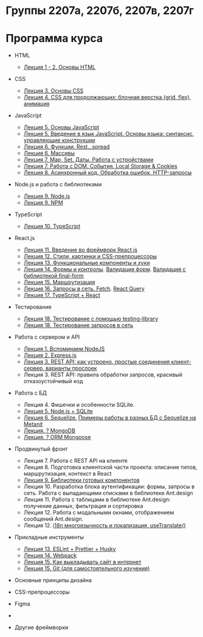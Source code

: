 # Группы 2207а, 2207б, 2207в, 2207г
 
# Программа курса

* HTML
    * [Лекция 1 - 2. Основы HTML](https://dmitryweiner.github.io/web-lectures/Basic%20-%20HTML.html)
* CSS
    * [Лекция 3. Основы CSS](https://dmitryweiner.github.io/web-lectures/Basic%20-%20CSS.html)
    * [Лекция 4. CSS для продолжающих: блочная верстка (grid, flex), анимация](https://dmitryweiner.github.io/web-lectures/Basic%20-%20CSS.html)
* JavaScript
    * [Лекция 5. Основы JavaScript](https://dmitryweiner.github.io/web-lectures/Basic%20-%20JS.html)
    * [Лекция 5. Введение в язык JavaScript. Основы языка: синтаксис, управляющие конструкции](https://dmitryweiner.github.io/web-lectures/JS_part1.html)
    * [Лекция 6. Функции. Rest...spread](https://dmitryweiner.github.io/web-lectures/JS_part2.html)
    * [Лекция 6. Массивы](https://dmitryweiner.github.io/web-lectures/JS_part3.html)
    * [Лекция 7. Map, Set. Даты. Работа с устройствами](https://dmitryweiner.github.io/web-lectures/JS_part6.html)
    * [Лекция 7. Работа с DOM. События. Local Storage & Cookies](https://dmitryweiner.github.io/web-lectures/JS_part4.html)
    * [Лекция 8. Асинхронный код. Обработка ошибок. HTTP-запросы](https://dmitryweiner.github.io/web-lectures/JS_part5.html)
* Node.js и работа с библиотеками
    * [Лекция 9. Node.js](https://dmitryweiner.github.io/web-lectures/Basic%20-%20Nodejs.html)
    * [Лекция 9. NPM](https://dmitryweiner.github.io/web-lectures/Basic%20-%20NPM.html)
* TypeScript
    * [Лекция 10. TypeScript](https://dmitryweiner.github.io/web-lectures/Basic%20-%20TypeScript.html)
* React.js
    * [Лекция 11. Введение во фреймворк React.js](https://dmitryweiner.github.io/web-lectures/React%20-%20Basic.html)
    * [Лекция 12. Стили, картинки и CSS-препроцессоры](https://dmitryweiner.github.io/web-lectures/React%20-%20Styles%20and%20assets.html#/)
    * [Лекция 13. Функциональные компоненты и хуки](https://dmitryweiner.github.io/web-lectures/React%20-%20Hooks.html)
    * [Лекция 14. Формы и контролы](https://dmitryweiner.github.io/web-lectures/React%20-%20Form%20controls.html). [Валидация форм](https://dmitryweiner.github.io/web-lectures/React%20-%20Form%20validation.html). [Валидация с библиотекой final-form](https://dmitryweiner.github.io/web-lectures/React%20-%20Final-form.html)
    * [Лекция 15. Маршрутизация](https://dmitryweiner.github.io/web-lectures/React%20-%20Router.html)
    * [Лекция 16. Запросы в сеть. Fetch](https://dmitryweiner.github.io/web-lectures/React%20-%20Network.html). [React Query](https://dmitryweiner.github.io/web-lectures/React%20-%20Query.html)
    * [Лекция 17. TypeScript + React](https://dmitryweiner.github.io/web-lectures/React%20-%20TypeScript%20with%20React.html)
* Тестирование
    * [Лекция 18. Тестирование с помощью testing-library](https://dmitryweiner.github.io/web-lectures/React%20-%20Testing%20components.html)
    * [Лекция 18. Тестирование запросов в сеть](https://dmitryweiner.github.io/web-lectures/React%20-%20Fetch.html)

* Работа с сервером и API
   * [Лекция 1. Вспоминаем NodeJS](https://dmitryweiner.github.io/web-lectures/Basic%20-%20Nodejs.html)
   * [Лекция 2. Express.js](https://dmitryweiner.github.io/web-lectures/Express.html)
   * [Лекция 3. REST API: как устроено, простые соединения клиент-сервер, варианты прослоек](https://github.com/dmitryweiner/web-lectures/blob/main/old/%D0%98%D0%BD%D1%82%D0%B5%D1%80%D1%84%D0%B5%D0%B9%D1%81%D1%8B/%D0%98%D0%BD%D1%82%D0%B5%D1%80%D1%84%D0%B5%D0%B9%D1%81%D1%8B%20%D0%A1%D0%B5%D0%BC%D0%B8%D0%BD%D0%B0%D1%80%20React%20REST%20API.pptx)
   * Лекция 3. REST API: правила обработки запросов, красивый отказоустойчивый код
  
* Работа с БД
   * Лекция 4. Фишечки и особенности SQLite.
   * [Лекция 5. Node.js + SQLite](https://dmitryweiner.github.io/web-lectures/SQLite.html)
   * [Лекция 6. Sequelize.](https://dmitryweiner.github.io/web-lectures/Sequelize.html) [Примеры работы в разных БД с Sequelize на Metanit](https://metanit.com/web/nodejs/9.1.php)
   * [Лекция. ? MongoDB](https://dmitryweiner.github.io/web-lectures/Mongo.html)
   * [Лекция. ? ORM Mongoose](https://dmitryweiner.github.io/web-lectures/Mongoose.html)

* Продвинутый фронт
   * Лекция 7. Работа с REST API на клиенте
   * Лекция 8. Подготовка клиентской части проекта: описание типов, маршрутизация, контекст в React
   * [Лекция 9. Библиотеки готовых компонентов](https://dmitryweiner.github.io/web-lectures/React%20-%20Component%20libraries.html)
   * Лекция 10. Разработка блока аутентификации: формы, запросы в сеть. Работа с выпадающими списками в библиотеке Ant.design
   * Лекция 11. Работа с таблицами в библиотеке Ant.design: получение данных, фильтрация и сортировка
   * Лекция 12. Работа с модальными окнами, отображением сообщений Ant.design.
   * Лекция 12. [i18n многоязычность и локализация, useTranslate()](https://github.com/dmitryweiner/web-lectures/blob/main/old/%D0%98%D0%BD%D1%82%D0%B5%D1%80%D1%84%D0%B5%D0%B9%D1%81%D1%8B/%D0%98%D0%BD%D1%82%D0%B5%D1%80%D1%84%D0%B5%D0%B9%D1%81%D1%8B%20%D0%9B%D0%B5%D0%BA%D1%86%D0%B8%D1%8F%20React%20i18n.pptx)

* Прикладные инструменты
   * [Лекция 13. ESLint + Prettier + Husky](https://github.com/dmitryweiner/web-lectures/raw/main/old/%D0%9B%D0%B5%D0%BA%D1%86%D0%B8%D1%8F%20eslint%20prettier%20husky.pptx)
   * [Лекция 14. Webpack](https://dmitryweiner.github.io/web-lectures/Basic%20-%20Webpack.html)
   * [Лекция 15. Как выкладывать сайт в интернет](https://dmitryweiner.github.io/web-lectures/Deploy.html)
   * [Лекция 15. Git (для самостоятельного изучения)](https://dmitryweiner.github.io/web-lectures/Basic%20-%20Git.html)

* Основные принципы дизайна
* CSS-препроцессоры
* Figma

* 
* Другие фреймворки
